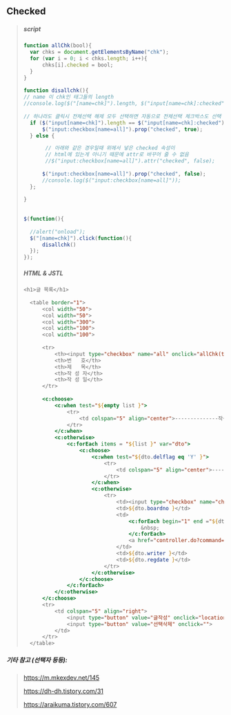 ## Checked



>##### script
>
>```javascript
>function allChk(bool){
>	var chks = document.getElementsByName("chk");
>	for (var i = 0; i < chks.length; i++){
>		chks[i].checked = bool;
>	}
>}
>	
>function disallchk(){
>// name 이 chk인 태그들의 length
>//console.log($("[name=chk]").length, $("input[name=chk]:checked").length);	
>		
>// 하나라도 클릭시 전체선택 해제 모두 선택하면 자동으로 전체선택 체크박스도 선택
>	if ($("input[name=chk]").length == $("input[name=chk]:checked").length){
>		$("input:checkbox[name=all]").prop("checked", true);
>	} else {
>
>        // 아래와 같은 경우일때 위에서 넣은 checked 속성이
>        // html에 있는게 아니기 때문에 attr로 바꾸어 줄 수 없음
>        //$("input:checkbox[name=all]").attr("checked", false);
>			
>		$("input:checkbox[name=all]").prop("checked", false);
>		//console.log($("input:checkbox[name=all]"));
>	};
>		
>}
>	
>	
>$(function(){
>		
>	//alert("onload");
>	$("[name=chk]").click(function(){
>		disallchk()
>	});
>});
>```
>
>
>
>
>
>##### HTML & JSTL
>
>```jsp
><h1>글 목록</h1>
>	
>	<table border="1">
>		<col width="50">
>		<col width="50">
>		<col width="300">
>		<col width="100">
>		<col width="100">
>		
>		<tr>
>			<th><input type="checkbox" name="all" onclick="allChk(this.checked);"></th>
>			<th>번 	호</th>
>			<th>제	목</th>
>			<th>작 성 자</th>
>			<th>작 성 일</th>
>		</tr>
>		
>		<c:choose>
>			<c:when test="${empty list }">
>				<tr>
>					<td colspan="5" align="center">--------------작성된 글이 존재하지 않습니다-----------</td>
>				</tr>
>			</c:when>
>			<c:otherwise>
>				<c:forEach items = "${list }" var="dto">
>					<c:choose>
>						<c:when test="${dto.delflag eq 'Y' }">
>							<tr>
>								<td colspan="5" align="center">--------------작성된 글이 존재하지 않습니다-----------</td>
>							</tr>
>						</c:when>
>						<c:otherwise>
>							<tr>
>								<td><input type="checkbox" name="chk" value="${dto.boardno }"></td>
>								<td>${dto.boardno }</td>
>								<td>	
>									<c:forEach begin="1" end ="${dto.titletab }">
>										&nbsp;
>									</c:forEach>
>									<a href="controller.do?command=detail&boardno=${dto.boardno }">${dto.title }</a>									
>								</td>
>								<td>${dto.writer }</td>
>								<td>${dto.regdate }</td>		
>							</tr>
>						</c:otherwise>
>					</c:choose>
>				</c:forEach>
>			</c:otherwise>
>		</c:choose>
>		<tr>
>			<td colspan="5" align="right">
>				<input type="button" value="글작성" onclick="location.href='controller.do?command=insert'">
>				<input type="button" value="선택삭제" onclick="">
>			</td>
>		</tr>		
>	</table>
>```
>
>



##### 기타 참고 (선택자 등등): 

>https://m.mkexdev.net/145
>
>https://dh-dh.tistory.com/31
>
>https://araikuma.tistory.com/607